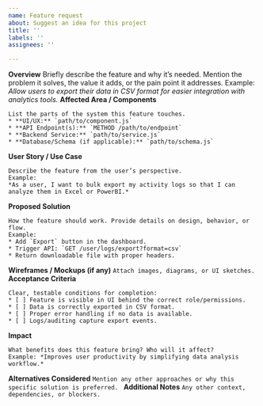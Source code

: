 ```yaml
---
name: Feature request
about: Suggest an idea for this project
title: ''
labels: ''
assignees: ''

---
```


**Overview**
Briefly describe the feature and why it’s needed. Mention the problem it solves, the value it adds, or the pain point it addresses.
Example: *Allow users to export their data in CSV format for easier integration with analytics tools.*
**Affected Area / Components**
```
List the parts of the system this feature touches.
* **UI/UX:** `path/to/component.js`
* **API Endpoint(s):** `METHOD /path/to/endpoint`
* **Backend Service:** `path/to/service.js`
* **Database/Schema (if applicable):** `path/to/schema.js`
```
**User Story / Use Case**
```
Describe the feature from the user’s perspective.
Example:
*As a user, I want to bulk export my activity logs so that I can analyze them in Excel or PowerBI.*
```
**Proposed Solution**
```
How the feature should work. Provide details on design, behavior, or flow.
Example:
* Add `Export` button in the dashboard.
* Trigger API: `GET /user/logs/export?format=csv`
* Return downloadable file with proper headers.
```
**Wireframes / Mockups (if any)**
`Attach images, diagrams, or UI sketches.`
**Acceptance Criteria**
```
Clear, testable conditions for completion:
* [ ] Feature is visible in UI behind the correct role/permissions.
* [ ] Data is correctly exported in CSV format.
* [ ] Proper error handling if no data is available.
* [ ] Logs/auditing capture export events.
```
**Impact**
```
What benefits does this feature bring? Who will it affect?
Example: *Improves user productivity by simplifying data analysis workflow.*
```
**Alternatives Considered**
`Mention any other approaches or why this specific solution is preferred.
`
**Additional Notes**
`Any other context, dependencies, or blockers.`
